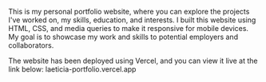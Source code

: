 This is my personal portfolio website, where you can explore the projects 
I've worked on, my skills, education, and interests. 
I built this website using HTML, CSS, and media queries to make it responsive for mobile devices.
My goal is to showcase my work and skills to potential employers and collaborators.

The website has been deployed using Vercel, and you can view it live at the link below: laeticia-portfolio.vercel.app

